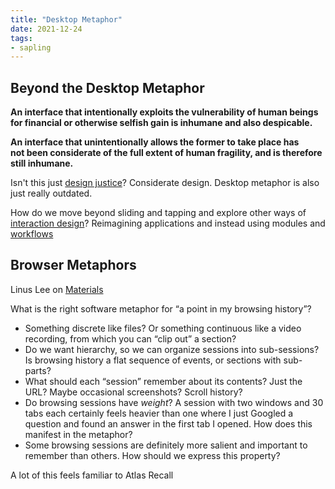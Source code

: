 ```yaml
---
title: "Desktop Metaphor"
date: 2021-12-24
tags:
- sapling
---
```


## Beyond the Desktop Metaphor
**An interface that intentionally exploits the vulnerability of human beings for financial or otherwise selfish gain is inhumane and also despicable.**

**An interface that unintentionally allows the former to take place has  
not been considerate of the full extent of human fragility, and is therefore still inhumane.**

Isn't this just [design justice](thoughts/Design%20Justice.md)? Considerate design. Desktop metaphor is also just really outdated.

How do we move beyond sliding and tapping and explore other ways of [interaction design](thoughts/interaction%20design.md)? Reimagining applications and instead using modules and [workflows](thoughts/workflows.md)

## Browser Metaphors
Linus Lee on [Materials](https://thesephist.com/posts/materials/)

What is the right software metaphor for “a point in my browsing history”?
- Something discrete like files? Or something continuous like a video recording, from which you can “clip out” a section?
- Do we want hierarchy, so we can organize sessions into sub-sessions? Is browsing history a flat sequence of events, or sections with sub-parts?
- What should each “session” remember about its contents? Just the URL? Maybe occasional screenshots? Scroll history?
- Do browsing sessions have _weight_? A session with two windows and 30 tabs each certainly feels heavier than one where I just Googled a question and found an answer in the first tab I opened. How does this manifest in the metaphor?
- Some browsing sessions are definitely more salient and important to remember than others. How should we express this property?

A lot of this feels familiar to Atlas Recall